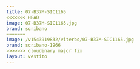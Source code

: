 ```yaml
---
title: 07-B37M-SIC1165
<<<<<<< HEAD
image: 07-B37M-SIC1165.jpg
brand: scribano
=======
image: /v1543919832/viterbo/07-B37M-SIC1165.jpg
brand: scribano-1966
>>>>>>> cloudinary major fix
layout: vestito
---
```

